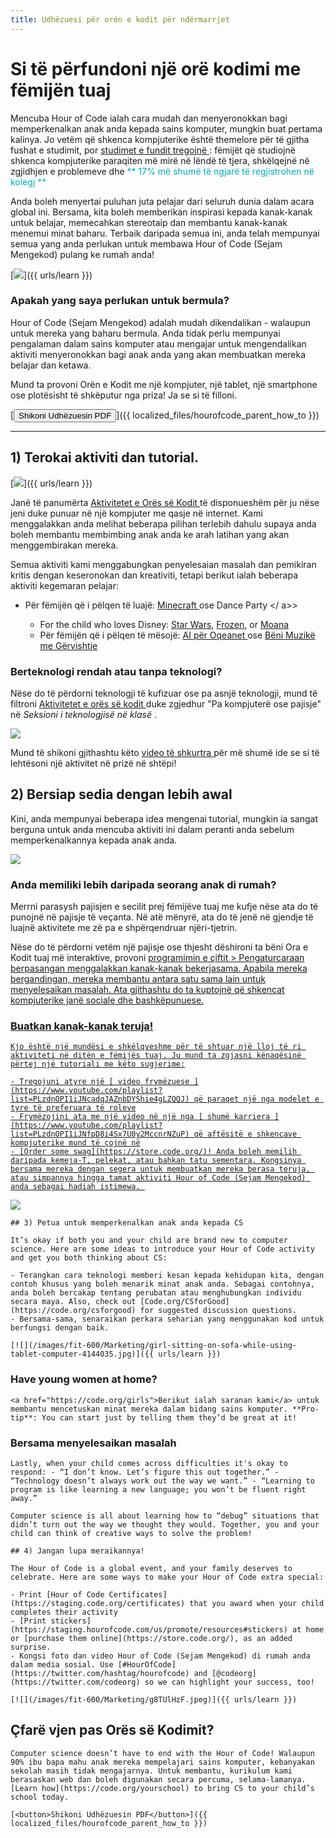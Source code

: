 ```yaml
---
title: Udhëzuesi për orën e kodit për ndërmarrjet
---
```


# Si të përfundoni një orë kodimi me fëmijën tuaj

Mencuba Hour of Code ialah cara mudah dan menyeronokkan bagi memperkenalkan anak anda kepada sains komputer, mungkin buat pertama kalinya. Jo vetëm që shkenca kompjuterike është themelore për të gjitha fushat e studimit, por [ studimet e fundit tregojnë ](https://medium.com/@codeorg/cs-helps-students-outperform-in-school-college-and-workplace-66dd64a69536): fëmijët që studiojnë shkenca kompjuterike paraqiten më mirë në lëndë të tjera, shkëlqejnë në zgjidhjen e problemeve dhe <font color = "00adbc"> ** 17% më shumë të ngjarë të regjistrohen në kolegj ** </font>

Anda boleh menyertai puluhan juta pelajar dari seluruh dunia dalam acara global ini. Bersama, kita boleh memberikan inspirasi kepada kanak-kanak untuk belajar, memecahkan stereotaip dan membantu kanak-kanak menemui minat baharu. Terbaik daripada semua ini, anda telah mempunyai semua yang anda perlukan untuk membawa Hour of Code (Sejam Mengekod) pulang ke rumah anda! 

[![](/images/fit-600/Marketing/mother-helping-her-daughter-use-a-laptop-4260325.jpg)]({{ urls/learn }})

<h3>  Apakah yang saya perlukan untuk bermula?  </h3>

Hour of Code (Sejam Mengekod) adalah mudah dikendalikan - walaupun untuk mereka yang baharu bermula. Anda tidak perlu mempunyai pengalaman dalam sains komputer atau mengajar untuk mengendalikan aktiviti menyeronokkan bagi anak anda yang akan membuatkan mereka belajar dan ketawa. 

Mund ta provoni Orën e Kodit me një kompjuter, një tablet, një smartphone ose plotësisht të shkëputur nga priza! Ja se si të filloni.

[<button>Shikoni Udhëzuesin PDF</button>]({{ localized_files/hourofcode_parent_how_to }})

* * *

## 1) Terokai aktiviti dan tutorial. 

[![](/images/tutorials.png)]({{ urls/learn }})

Janë të panumërta [ Aktivitetet e Orës së Kodit ](https://hourofcode.com/us/learn) të disponueshëm për ju nëse jeni duke punuar në një kompjuter me qasje në internet. Kami menggalakkan anda melihat beberapa pilihan terlebih dahulu supaya anda boleh membantu membimbing anak anda ke arah latihan yang akan menggembirakan mereka. 

Semua aktiviti kami menggabungkan penyelesaian masalah dan pemikiran kritis dengan keseronokan dan kreativiti, tetapi berikut ialah beberapa aktiviti kegemaran pelajar: 

- Për fëmijën që i pëlqen të luajë: [ Minecraft ](https://code.org/minecraft) ose  Dance Party </ a>></li> 
    
    - For the child who loves Disney: [Star Wars](https://code.org/starwars), [Frozen](https://studio.code.org/s/frozen/lessons/1/levels/1), or [Moana](https://partners.disney.com/hour-of-code?cds&cmp=vanity%7Cnatural%7Cus%7Cmoanahoc%7C)
    - Për fëmijën që i pëlqen të mësojë: [ AI për Oqeanet ](https://code.org/oceans) ose <a href = "https://scratch.mit.edu/projects/editor /? tutorial = music & utm_source = codeorg "> Bëni Muzikë me Gërvishtje </a></ul>

<h3>  Berteknologi rendah atau tanpa teknologi?  </h3>

<p>Nëse do të përdorni teknologji të kufizuar ose pa asnjë teknologji, mund të filtroni <a href="https://hourofcode.com/us/learn"> Aktivitetet e orës së kodit </a> duke zgjedhur "Pa kompjuterë ose pajisje" në <em> Seksioni i teknologjisë në klasë </em>.</p>

<p><a href="{{ urls/learn }}"><img src="/images/Marketing/filtering-activities-hoc.jpg"></a></p>

<p>Mund të shikoni gjithashtu këto <a href="https://www.youtube.com/playlist?list=PLzdnOPI1iJNcpfa4LtbaIl35gqir_5XUu"> video të shkurtra </a> për më shumë ide se si të lehtësoni një aktivitet në prizë në shtëpi!</p>

<h2>  2) Bersiap sedia dengan lebih awal  </h2>

<p>  Kini, anda mempunyai beberapa idea mengenai tutorial, mungkin ia sangat berguna untuk anda mencuba aktiviti ini dalam peranti anda sebelum memperkenalkannya kepada anak anda.  </p>

<p><a href="{{ urls/learn }}"><img src="/images/fit-600/Marketing/father-and-children-looking-at-a-laptop-4260749.jpg"></a></p>

<h3>  Anda memiliki lebih daripada seorang anak di rumah?  </h3>

<p>Merrni parasysh pajisjen e secilit prej fëmijëve tuaj me kufje nëse ata do të punojnë në pajisje të veçanta. Në atë mënyrë, ata do të jenë në gjendje të luajnë aktivitete me zë pa e shpërqendruar njëri-tjetrin.</p>

<p>Nëse do të përdorni vetëm një pajisje ose thjesht dëshironi ta bëni Ora e Kodit tuaj më interaktive, provoni <a href="https://www.youtube.com/watch?v=vgkahOzFH2Q"> programimin e çiftit </ a >>   Pengaturcaraan berpasangan menggalakkan kanak-kanak bekerjasama.     Apabila mereka bergandingan, mereka membantu antara satu sama lain untuk menyelesaikan masalah.   Ata gjithashtu do ta kuptojnë që shkencat kompjuterike janë sociale dhe bashkëpunuese.</p>

<h3>  Buatkan kanak-kanak teruja!   </h3>

    
    Kjo është një mundësi e shkëlqyeshme për të shtuar një lloj të ri aktiviteti në ditën e fëmijës tuaj. Ju mund ta zgjasni kënaqësinë përtej një tutoriali me këto sugjerime:
    
    - Tregojuni atyre një [ video frymëzuese ](https://www.youtube.com/playlist?list=PLzdnOPI1iJNcadqJAZnbDYShie4gLZQQJ) që paraqet një nga modelet e tyre të preferuara të roleve
    - Frymëzojini ata me një video në një nga [ shumë karriera ](https://www.youtube.com/playlist?list=PLzdnOPI1iJNfpD8i4Sx7U0y2MccnrNZuP) që aftësitë e shkencave kompjuterike mund të çojnë në
    - [Order some swag](https://store.code.org/)! Anda boleh memilih daripada kemeja-T, pelekat, atau bahkan tatu sementara. Kongsinya bersama mereka dengan segera untuk membuatkan mereka berasa teruja, atau simpannya hingga tamat aktiviti Hour of Code (Sejam Mengekod) anda sebagai hadiah istimewa. 
    
    

<a href="https://store.code.org/" target="_blank"><img src="/images/fit-500/Marketing/hourofcodestore.jpg"></a>

    
    ## 3) Petua untuk memperkenalkan anak anda kepada CS 
    
    It’s okay if both you and your child are brand new to computer science. Here are some ideas to introduce your Hour of Code activity and get you both thinking about CS:
    
    - Terangkan cara teknologi memberi kesan kepada kehidupan kita, dengan contoh khusus yang boleh menarik minat anak anda. Sebagai contohnya, anda boleh bercakap tentang perubatan atau menghubungkan individu secara maya. Also, check out [Code.org/CSforGood](https://code.org/csforgood) for suggested discussion questions.
    - Bersama-sama, senaraikan perkara seharian yang menggunakan kod untuk berfungsi dengan baik. 
    
    [![](/images/fit-600/Marketing/girl-sitting-on-sofa-while-using-tablet-computer-4144035.jpg)]({{ urls/learn }})

<h3>Have young women at home?</h3>

    
    <a href="https://code.org/girls">Berikut ialah saranan kami</a> untuk membantu mencetuskan minat mereka dalam bidang sains komputer. **Pro-tip**: You can start just by telling them they’d be great at it!

<h3>  Bersama menyelesaikan masalah  </h3>

    
    Lastly, when your child comes across difficulties it's okay to respond: - “I don’t know. Let’s figure this out together.” - “Technology doesn’t always work out the way we want.” - “Learning to program is like learning a new language; you won’t be fluent right away.”
    
    Computer science is all about learning how to “debug” situations that didn’t turn out the way we thought they would. Together, you and your child can think of creative ways to solve the problem!
    
    ## 4) Jangan lupa meraikannya! 
    
    The Hour of Code is a global event, and your family deserves to celebrate. Here are some ways to make your Hour of Code extra special:
    
    - Print [Hour of Code Certificates](https://staging.code.org/certificates) that you award when your child completes their activity
    - [Print stickers](https://staging.hourofcode.com/us/promote/resources#stickers) at home or [purchase them online](https://store.code.org/), as an added surprise.
    - Kongsi foto dan video Hour of Code (Sejam Mengekod) di rumah anda dalam media sosial. Use [#HourOfCode](https://twitter.com/hashtag/hourofcode) and [@codeorg](https://twitter.com/codeorg) so we can highlight your success, too!
    
    [![](/images/fit-600/Marketing/g8TUlHzF.jpeg)]({{ urls/learn }})

<h2>Çfarë vjen pas Orës së Kodimit?</h2>

    
    Computer science doesn’t have to end with the Hour of Code! Walaupun 90% ibu bapa mahu anak mereka mempelajari sains komputer, kebanyakan sekolah masih tidak mengajarnya. Untuk membantu, kurikulum kami berasaskan web dan boleh digunakan secara percuma, selama-lamanya. [Learn how](https://code.org/yourschool) to bring CS to your child’s school today.
    
    [<button>Shikoni Udhëzuesin PDF</button>]({{ localized_files/hourofcode_parent_how_to }})